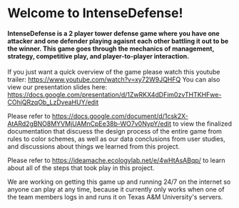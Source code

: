 # Welcome to IntenseDefense!

#### IntenseDefense is a 2 player tower defense game where you have one attacker and one defender playing agaisnt each other battling it out to be the winner. This game goes through the mechanics of management, strategy, competitive play, and player-to-player interaction. 

If you just want a quick overview of the game please watch this youtube trailer: https://www.youtube.com/watch?v=xy72W9JQHFQ
You can also view our presentation slides here: https://docs.google.com/presentation/d/1ZwRKX4dDFim0zvTHTKHFwe-COhjQRzqOb_LzDveaHUY/edit

Please refer to https://docs.google.com/document/d/1csk2X-AtARd2gBNO8MYVMjUAMnCpEe38b-WO7v0NypY/edit to view the finalized documentation that discuess the design process of the entire game from rules to color schemes, as well as our data conclusions from user studies, and discussions about things we learned from this project.

Please refer to https://ideamache.ecologylab.net/e/4wHtAsABqp/ to learn about all of the steps that took play in this project.

We are working on getting this game up and running 24/7 on the internet so anyone can play at any time, because it currently only works when one of the team members logs in and runs it on Texas A&M University's servers.
